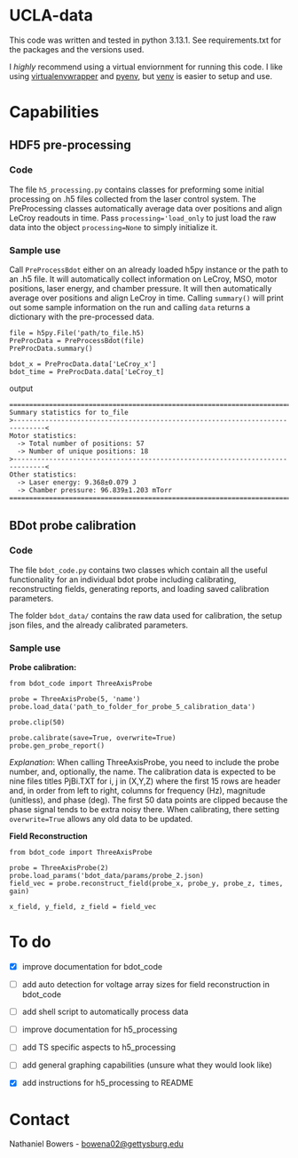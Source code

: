 # UCLA-data


This code was written and tested in python 3.13.1. See requirements.txt for the packages and the versions used.

I *highly* recommend using a virtual enviornment for running this code. I like using [virtualenvwrapper](https://virtualenvwrapper.readthedocs.io/en/latest/) and [pyenv](https://github.com/pyenv/pyenv), but [venv](https://docs.python.org/3/library/venv.html) is easier to setup and use.


# Capabilities

## HDF5 pre-processing

### Code

The file `h5_processing.py` contains classes for preforming some initial processing on .h5 files collected from the laser control system. The PreProcessing classes automatically average data over positions and align LeCroy readouts in time. Pass `processing='load_only` to just load the raw data into the object `processing=None` to simply initialize it.

### Sample use

Call `PreProcessBdot` either on an already loaded h5py instance or the path to an .h5 file. It will automatically collect information on LeCroy, MSO, motor positions, laser energy, and chamber pressure. It will then automatically average over positions and align LeCroy in time. Calling `summary()` will print out some sample information on the run and calling `data` returns a dictionary with the pre-processed data. 

```
file = h5py.File('path/to_file.h5)
PreProcData = PreProcessBdot(file)
PreProcData.summary()

bdot_x = PreProcData.data['LeCroy_x']
bdot_time = PreProcData.data['LeCroy_t]
```

output
```
================================================================================
Summary statistics for to_file
>------------------------------------------------------------------------------<
Motor statistics:
  -> Total number of positions: 57
  -> Number of unique positions: 18
>------------------------------------------------------------------------------<
Other statistics:
  -> Laser energy: 9.368±0.079 J
  -> Chamber pressure: 96.839±1.203 mTorr
================================================================================
```


## BDot probe calibration

### Code

The file `bdot_code.py` contains two classes which contain all the useful functionality for an individual bdot probe including calibrating, reconstructing fields, generating reports, and loading saved calibration parameters.

The folder `bdot_data/` contains the raw data used for calibration, the setup json files, and the already calibrated parameters.

### Sample use

**Probe calibration:**
```
from bdot_code import ThreeAxisProbe

probe = ThreeAxisProbe(5, 'name')
probe.load_data('path_to_folder_for_probe_5_calibration_data')

probe.clip(50)

probe.calibrate(save=True, overwrite=True)
probe.gen_probe_report()
```

*Explanation*:
When calling ThreeAxisProbe, you need to include the probe number, and, optionally, the name. The calibration data is expected to be nine files titles PjBi.TXT for i, j in (X,Y,Z) where the first 15 rows are header and, in order from left to right, columns for frequency (Hz), magnitude (unitless), and phase (deg). The first 50 data points are clipped because the phase signal tends to be extra noisy there. When calibrating, there setting `overwrite=True` allows any old data to be updated.

**Field Reconstruction**
```
from bdot_code import ThreeAxisProbe

probe = ThreeAxisProbe(2)
probe.load_params('bdot_data/params/probe_2.json)
field_vec = probe.reconstruct_field(probe_x, probe_y, probe_z, times, gain)

x_field, y_field, z_field = field_vec
```

# To do

- [x] improve documentation for bdot_code
- [ ] add auto detection for voltage array sizes for field reconstruction in bdot_code
- [ ] add shell script to automatically process data
- [ ] improve documentation for h5_processing
- [ ] add TS specific aspects to h5_processing
- [ ] add general graphing capabilities (unsure what they would look like)
- [x] add instructions for h5_processing to README


# Contact
Nathaniel Bowers - bowena02@gettysburg.edu

